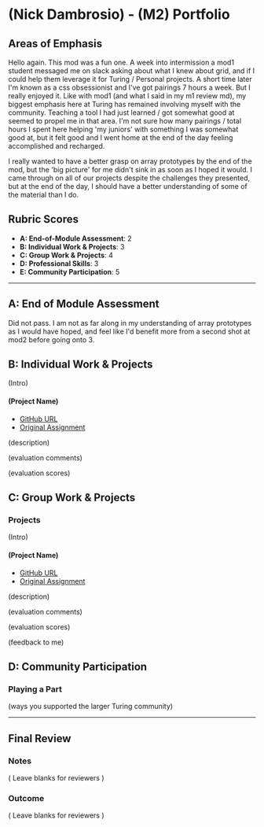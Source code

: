 # (Nick Dambrosio) - (M2) Portfolio

## Areas of Emphasis

Hello again.
This mod was a fun one. A week into intermission a mod1 student messaged me on slack asking about what I knew about grid, and if I could help them leverage it for Turing / Personal projects. A short time later I'm known as a css obsessionist and I've got pairings 7 hours a week.
But I really enjoyed it.
Like with mod1 (and what I said in my m1 review md), my biggest emphasis here at Turing has remained involving myself with the community. Teaching a tool I had just learned / got somewhat good at seemed to propel me in that area. I'm not sure how many pairings / total hours I spent here helping 'my juniors' with something I was somewhat good at, but it felt good and I went home at the end of the day feeling accomplished and recharged.

I really wanted to have a better grasp on array prototypes by the end of the mod, but the 'big picture' for me didn't sink in as soon as I hoped it would. I came through on all of our projects despite the challenges they presented, but at the end of the day, I should have a better understanding of some of the material than I do.




## Rubric Scores

* **A: End-of-Module Assessment**: 2 
* **B: Individual Work & Projects**: 3
* **C: Group Work & Projects**: 4
* **D: Professional Skills**: 3
* **E: Community Participation**: 5

-----------------------

## A: End of Module Assessment

Did not pass. I am not as far along in my understanding of array prototypes as I would have hoped, and feel like I'd benefit more from a second shot at mod2 before going onto 3.


## B: Individual Work & Projects

(Intro)

#### (Project Name)

* [GitHub URL]()
* [Original Assignment]()

(description)

(evaluation comments)

(evaluation scores)

## C: Group Work & Projects

### Projects

(Intro)

#### (Project Name)

* [GitHub URL]()
* [Original Assignment]()

(description)

(evaluation comments)

(evaluation scores)

(feedback to me)

## D: Community Participation

### Playing a Part

(ways you supported the larger Turing community)

------------------

## Final Review

### Notes

( Leave blanks for reviewers )

### Outcome

( Leave blanks for reviewers )
